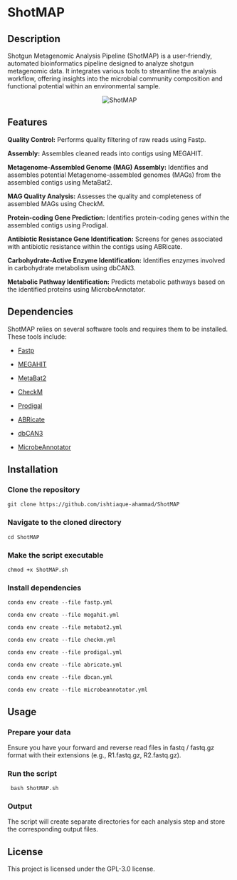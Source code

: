 # ShotMAP

## Description
Shotgun Metagenomic Analysis Pipeline (ShotMAP) is a user-friendly, automated bioinformatics pipeline designed to analyze shotgun metagenomic data. It integrates various tools to streamline the analysis workflow, offering insights into the microbial community composition and functional potential within an environmental sample.
<p align="center">
<img src="https://github.com/ishtiaque-ahammad/ShotMAP/assets/99262870/c36acb52-0fac-46e1-aa19-c63f566017b4" alt="ShotMAP" />
</p>

## Features
**Quality Control:** Performs quality filtering of raw reads using Fastp.

**Assembly:** Assembles cleaned reads into contigs using MEGAHIT.

**Metagenome-Assembled Genome (MAG) Assembly:** Identifies and assembles potential Metagenome-assembled genomes (MAGs) from the assembled contigs using MetaBat2.

**MAG Quality Analysis:** Assesses the quality and completeness of assembled MAGs using CheckM.

**Protein-coding Gene Prediction:** Identifies protein-coding genes within the assembled contigs using Prodigal.

**Antibiotic Resistance Gene Identification:** Screens for genes associated with antibiotic resistance within the contigs using ABRicate.

**Carbohydrate-Active Enzyme Identification:** Identifies enzymes involved in carbohydrate metabolism using dbCAN3.

**Metabolic Pathway Identification:** Predicts metabolic pathways based on the identified proteins using MicrobeAnnotator.

## Dependencies
ShotMAP relies on several software tools and requires them to be installed. These tools include:

* [Fastp](https://github.com/OpenGene/fastp)

* [MEGAHIT](https://github.com/voutcn/megahit)

* [MetaBat2](https://github.com/linsalrob/ComputationalGenomicsManual/blob/master/CrossAssembly/Metabat.md)
 
* [CheckM](https://github.com/Ecogenomics/CheckM)

* [Prodigal](https://github.com/hyattpd/Prodigal)

* [ABRicate](https://github.com/tseemann/abricate)

* [dbCAN3](https://github.com/linnabrown/run_dbcan)

* [MicrobeAnnotator](https://github.com/cruizperez/MicrobeAnnotator)

## Installation

### Clone the repository
``` git clone https://github.com/ishtiaque-ahammad/ShotMAP ```

### Navigate to the cloned directory
``` cd ShotMAP ```

### Make the script executable
``` chmod +x ShotMAP.sh ```

### Install dependencies
``` conda env create --file fastp.yml ```

``` conda env create --file megahit.yml ```

``` conda env create --file metabat2.yml ```

``` conda env create --file checkm.yml ```

``` conda env create --file prodigal.yml ```

``` conda env create --file abricate.yml ```

``` conda env create --file dbcan.yml ```

``` conda env create --file microbeannotator.yml ```

## Usage

### Prepare your data

Ensure you have your forward and reverse read files in fastq / fastq.gz format with their extensions (e.g., R1.fastq.gz, R2.fastq.gz).

### Run the script
```  bash ShotMAP.sh ``` 

### Output
The script will create separate directories for each analysis step and store the corresponding output files.

## License
This project is licensed under the GPL-3.0 license.
